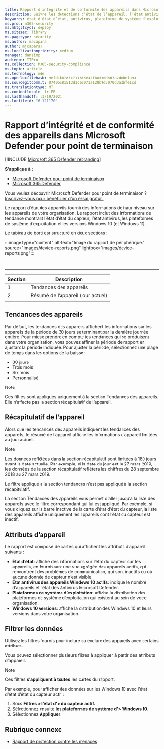 ```yaml
---
title: Rapport d’intégrité et de conformité des appareils dans Microsoft Defender pour point de terminaison
description: Suivre les détections d’état de l’appareil, l’état antivirus, la plateforme de système d’exploitation et les versions Windows 10 à l’aide du rapport d’état et de conformité de l’appareil
keywords: état d’état d’état, antivirus, plateforme de système d’exploitation, version de Windows 10, version, santé, conformité, état
ms.prod: m365-security
ms.mktglfcycl: deploy
ms.sitesec: library
ms.pagetype: security
ms.author: macapara
author: mjcaparas
ms.localizationpriority: medium
manager: dansimp
audience: ITPro
ms.collection: M365-security-compliance
ms.topic: article
ms.technology: mde
ms.openlocfilehash: 9efd1b6785c711855e32f80580d567a2d0befa93
ms.sourcegitcommit: 07405a81513d1c63071a128b9d5070d3a3bfe1cd
ms.translationtype: MT
ms.contentlocale: fr-FR
ms.lasthandoff: 11/19/2021
ms.locfileid: "61121170"
---
```

# <a name="device-health-and-compliance-report-in-microsoft-defender-for-endpoint"></a>Rapport d’intégrité et de conformité des appareils dans Microsoft Defender pour point de terminaison

[!INCLUDE [Microsoft 365 Defender rebranding](../../includes/microsoft-defender.md)]


**S’applique à :**
- [Microsoft Defender pour point de terminaison](https://go.microsoft.com/fwlink/p/?linkid=2154037)
- [Microsoft 365 Defender](https://go.microsoft.com/fwlink/?linkid=2118804)

Vous voulez découvrir Microsoft Defender pour point de terminaison ? [Inscrivez-vous pour bénéficier d’un essai gratuit.](https://signup.microsoft.com/create-account/signup?products=7f379fee-c4f9-4278-b0a1-e4c8c2fcdf7e&ru=https://aka.ms/MDEp2OpenTrial?ocid=docs-wdatp-exposedapis-abovefoldlink)

Le rapport d’état des appareils fournit des informations de haut niveau sur les appareils de votre organisation. Le rapport inclut des informations de tendance montrant l’état d’état du capteur, l’état antivirus, les plateformes de système d’exploitation et les versions Windows 10 (et Windows 11).

Le tableau de bord est structuré en deux sections :

:::image type="content" alt-text="Image du rapport de périphérique." source="images/device-reports.png" lightbox="images/device-reports.png":::


<br>

****

|Section|Description|
|---|---|
|1|Tendances des appareils|
|2|Résumé de l’appareil (jour actuel)|
|||

## <a name="device-trends"></a>Tendances des appareils

Par défaut, les tendances des appareils affichent les informations sur les appareils de la période de 30 jours se terminant par la dernière journée entière. Pour mieux prendre en compte les tendances qui se produisent dans votre organisation, vous pouvez affiner la période de rapport en ajustant la période indiquée. Pour ajuster la période, sélectionnez une plage de temps dans les options de la baisse :

- 30 jours
- Trois mois
- Six mois
- Personnalisé

> [!NOTE]
> Ces filtres sont appliqués uniquement à la section Tendances des appareils. Elle n’affecte pas la section récapitulatif de l’appareil.

## <a name="device-summary"></a>Récapitulatif de l’appareil

Alors que les tendances des appareils indiquent les tendances des appareils, le résumé de l’appareil affiche les informations d’appareil limitées au jour actuel.

> [!NOTE]
> Les données reflétées dans la section récapitulatif sont limitées à 180 jours avant la date actuelle. Par exemple, si la date du jour est le 27 mars 2019, les données de la section récapitulatif reflétera les chiffres du 28 septembre 2018 au 27 mars 2019.
>
> Le filtre appliqué à la section tendances n’est pas appliqué à la section récapitulatif.

La section Tendances des appareils vous permet d’aller jusqu’à la liste des appareils avec le filtre correspondant qui lui est appliqué. Par exemple, si vous cliquez sur la barre inactive de la carte d’état d’état du capteur, la liste des appareils affiche uniquement les appareils dont l’état du capteur est inactif.

## <a name="device-attributes"></a>Attributs d’appareil

Le rapport est composé de cartes qui affichent les attributs d’appareil suivants :

- **État d’état**: affiche des informations sur l’état du capteur sur les appareils, en fournissant une vue agrégée des appareils actifs, qui rencontrent des problèmes de communication, qui sont inactifs ou où aucune donnée de capteur n’est visible.
- **État antivirus des appareils Windows 10 actifs**: indique le nombre d’appareils et l’état des Antivirus Microsoft Defender.
- **Plateformes de système d’exploitation**: affiche la distribution des plateformes de système d’exploitation qui existent au sein de votre organisation.
- **Windows 10 versions**: affiche la distribution des Windows 10 et leurs versions dans votre organisation.

## <a name="filter-data"></a>Filtrer les données

Utilisez les filtres fournis pour inclure ou exclure des appareils avec certains attributs.

Vous pouvez sélectionner plusieurs filtres à appliquer à partir des attributs d’appareil.

> [!NOTE]
> Ces filtres **s’appliquent à toutes** les cartes du rapport.

Par exemple, pour afficher des données sur les Windows 10 avec l’état d’état d’état du capteur actif :

1. Sous **Filtres > l’état d'> du capteur actif.**
2. Sélectionnez ensuite **les plateformes de système d'> Windows 10**.
3. Sélectionnez **Appliquer**.

## <a name="related-topic"></a>Rubrique connexe

- [Rapport de protection contre les menaces](threat-protection-reports.md)
